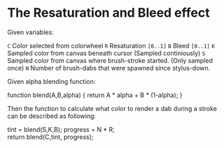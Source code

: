 # The Resaturation and Bleed effect

Given variables:

`C` Color selected from colorwheel
`R` Resaturation `[0..1]`
`B` Bleed `[0..1]`
`K` Sampled color from canvas beneath cursor (Sampled continiously)
`S` Sampled color from canvas where brush-stroke started. (Only sampled once)
`N` Number of brush-dabs that were spawned since stylus-down.

Given alpha blending function:

  function blend(A,B,alpha) {
    return A * alpha + B * (1-alpha);
  }

Then the function to calculate what color to render a dab during a stroke can be described as following:

  tint = blend(S,K,B);
  progress = N * R;  
  return blend(C,tint, progress);


